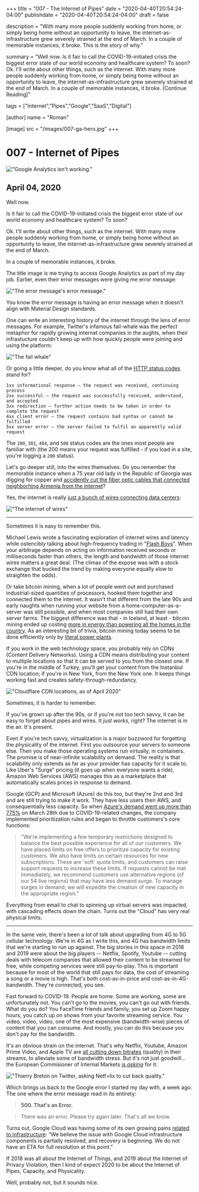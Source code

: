 +++
title = "007 - The Internet of Pipes"
date = "2020-04-40T20:54:24-04:00"
publishdate = "2020-04-40T20:54:24-04:00"
draft = false

description = "With many more people suddenly working from home, or simply being home without an opportunity to leave, the internet-as-infrastructure grew severely strained at the end of March. In a couple of memorable instances, it broke. This is the story of why."

summary = "Well now. Is it fair to call the COVID-19-initiated crisis the biggest error state of our world economy and healthcare system? To soon? Ok. I'll write about other things, such as the internet. With many more people suddenly working from home, or simply being home without an opportunity to leave, the internet-as-infrastructure grew severely strained at the end of March. In a couple of memorable instances, it broke.  [Continue Reading]"

tags = ["Internet","Pipes","Google","SaaS","Digital"]

[author]
    name = "Roman"

[image]
    src = "/images/007-ga-hero.jpg"
+++

# 007 - Internet of Pipes

!["Google Analytics isn't working."](/images/007-ga-error2.jpg)

## April 04, 2020

Well now. 

Is it fair to call the COVID-19-initiated crisis the biggest error state of our world economy and healthcare system? To soon? 

Ok. I'll write about other things, such as the internet. With many more people suddenly working from home, or simply being home without an opportunity to leave, the internet-as-infrastructure grew severely strained at the end of March. 

In a couple of memorable instances, it broke. 

The title image is me trying to access Google Analytics as part of my day job. Earlier, even their error messages were giving me error message: 

!["The error message's error message."](/images/007-ga-error.jpg)

You know the error message is having an error message when it doesn't align with Material Design standards. 

One can write an interesting history of the internet through the lens of error messages. For example, Twitter's infamous fail-whale was the perfect metaphor for rapidly growing internet companies in the aughts, when their infrastucture couldn't keep up with how quickly people were joining and using the platform:

!["The fail whale"](/images/007-twitter-fail-whale.jpg)

Or going a little deeper, do you know what all of the [HTTP status codes](https://en.wikipedia.org/wiki/List_of_HTTP_status_codes) stand for? 

```
1xx informational response – the request was received, continuing process
2xx successful – the request was successfully received, understood, and accepted
3xx redirection – further action needs to be taken in order to complete the request
4xx client error – the request contains bad syntax or cannot be fulfilled
5xx server error – the server failed to fulfil an apparently valid request
```

The `200`, `301`, `404`, and `500` status codes are the ones most people are familiar with (the 200 means your request was fulfilled - if you load in a site, you're logging a `200` status).

Let's go deeper still, into the wires themselves. Do you remember the memorable instance when a 75 year old lady in the Republic of Georgia was digging for copper and [accidently cut the fiber optic cables that connected neighborhing Armenia from the internet](https://www.bbc.co.uk/news/world-europe-12985082)?

Yes, the internet is really [just a bunch of wires connecting data centers](https://www.submarinecablemap.com):

!["The internet of wires"](/images/007-internet-of-wires.jpg)

---

Sometimes it is easy to remember this.

Michael Lewis wrote a fascinating exploration of internet wires and latency while ostencibly talking about high-frequency trading in "[Flash Boys](https://www.amazon.com/Flash-Boys-Wall-Street-Revolt/dp/0393351599)". When your arbitrage depends on acting on information received seconds or milliseconds faster than others, the length and bandwidth of those internet wires matters a great deal. (The climax of the expose was with a stock exchange that bucked the trend by making everyone equally _slow_ to straighten the odds).

Or take bitcoin mining, when a lot of people went out and purchased industrial-sized quantities of processors, hooked them together and connected them to the internet. It wasn't that different from the late 90s and early naughts when running your website from a home-computer-as-a-server was still possible, and when most companies still had their own server farms. The biggest difference was that - in Iceland, at least - bitcoin mining ended up costing [more in energy than powering all the homes in the country](https://fortune.com/2018/02/13/iceland-bitcoin-mining-electricity/). As an interesting bit of trivia, bitcoin mining today seems to be done efficiently only by [literal power plants](https://www.coindesk.com/a-new-york-power-plant-is-mining-50k-worth-of-bitcoin-a-day). 

If you work in the web technology space, you probably rely on CDNs (Content Delivery Networks). Using a CDN means distributing your content to multiple locations so that it can be served to you from the closest one. If you're in the middle of Turkey, you'll get your content from the Instanbul CDN location; if you're in New York, from the New York one. It keeps things working fast and creates safety-through-redundancy.

!["Cloudflare CDN locations, as of April 2020"](/images/007-cloudflare.jpg)

Sometimes, it is harder to remember. 

If you've grown up after the 90s, or if you're not too tech savvy, it can be easy to forget about pipes and wires. It _just works_, right? The internet is in the air. It's present. 

Even if you're tech savvy, virtualization is a major buzzword for forgetting the physicality of the internet. First you outsource your servers to someone else. Then you make those operating systems run virtually, in containers. The promise is of near-infinite scalability on demand. The reality is that scalability only extends as far as your provider has capacity for it scale to. Like Uber's "Surge" pricing (it goes up when everyone wants a ride), Amazon Web Services (AWS) manages this as a marketplace that automatically scales prices in response to demand. 

Google (GCP) and Microsoft (Azure) do this too, but they're 2nd and 3rd and are still trying to make it work. They have less users then AWS, and consequentially less capacity. So when [Azure's demand went up more than 775%](https://www.zdnet.com/article/microsoft-cloud-services-demand-up-775-percent-prioritization-rules-in-place-due-to-covid-19/) on March 28th due to COVID-19-related changes, the company implemented prioritization rules and began to throttle customers's core functions:

> "We're implementing a few temporary restrictions designed to balance the best possible experience for all of our customers. We have placed limits on free offers to prioritize capacity for existing customers. We also have limits on certain resources for new subscriptions. These are 'soft' quota limits, and customers can raise support requests to increase these limits. If requests cannot be met immediately, we recommend customers use alternative regions (of our 54 live regions) that may have less demand surge. To manage surges in demand, we will expedite the creation of new capacity in the appropriate region."

Everything from email to chat to spinning up virtual servers was impacted, with cascading effects down the chain. Turns out the "Cloud" has very real physical limits.

---

In the same vein, there's been a lot of talk about upgrading from 4G to 5G cellular technology. We're in 4G as I write this, and 4G has bandwidth limits that we're starting to run up against. The big stories in this space in 2018 and 2019 were about the big players -- Netflix, Spotify, Youtube -- cutting deals with telecom companies that allowed their content to be streamed for free, while competing services were still pay-to-play. This is important because for most of the world that still pays for data, the cost of streaming a song or a movie is high. That's both cost-as-in-price and cost-as-in-4G-bandwidth. They're connected, you see. 

Fast forward to COVID-19. People are home. Some are working, some are unfortunately not. You can't go to the movies, you can't go out with friends. What do you do? You FaceTime friends and family, you set up Zoom happy hours, you catch up on shows from your favorite streaming service. You video, video, video, one of the most expensive (bandwidth-wise) pieces of content that you can consume. And mostly, you can do this because you don't pay for the bandwidth. 

It's an obvious strain on the internet. That's why Netflix, Youtube, Amazon Prime Video, and Apple TV are [all cutting down bitrates](https://www.cnet.com/news/netflix-amazon-prime-video-apple-youtube-asked-to-slow-down-streaming-so-internet-doesnt-overload/) (quality) in their streams, to alleviate some of bandwidth stress. But it's not just goodwill... the European Commisioner of Internal Markets [is _asking_](https://twitter.com/ThierryBreton/status/1240353171748331523?ref_src=twsrc%5Etfw%7Ctwcamp%5Etweetembed%7Ctwterm%5E1240353171748331523&ref_url=https%3A%2F%2Fwww.cnet.com%2Fnews%2Fnetflix-amazon-prime-video-apple-youtube-asked-to-slow-down-streaming-so-internet-doesnt-overload%2F) for it: 

!["Thierry Breton on Twitter, asking Netf=lix to cut back quality."](/images/007-eu-netflix.jpg)

Which brings us back to the Google error I started my day with, a week ago. The one where the error message read in its entirety:

> **500. That's an Error.**

> There was an error. Please try again later. That's all we know.

Turns out, Google Cloud was having some of its own growing pains [related to infrastructure](https://www.crn.com/news/cloud/google-cloud-outage-attributed-to-infrastructure-components-issues): “We believe the issue with Google Cloud infrastructure components is partially resolved, and recovery is beginning. We do not have an ETA for full resolution at this point.” 

If 2018 was all about the Internet of Things, and 2019 about the Internet of Privacy Violation, then I kind of expect 2020 to be about the Internet of Pipes, Capacity, and Physicality. 

Well, probably not, but it sounds nice.


